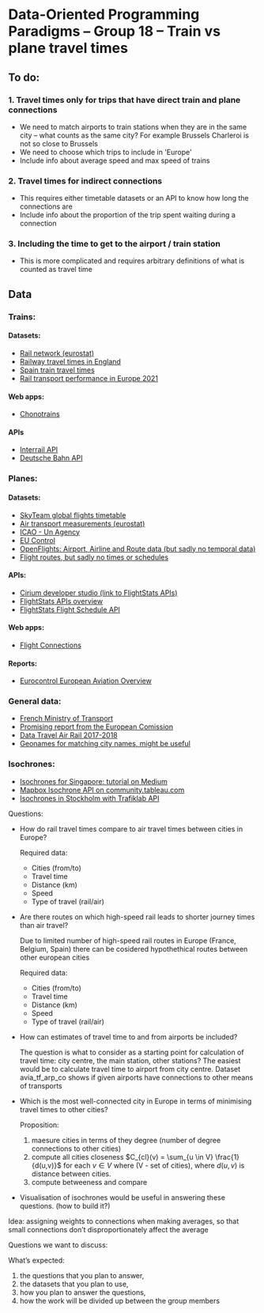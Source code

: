 # Data-Oriented Programming Paradigms – Group 18 – Train vs plane travel times

## To do:
### 1. Travel times only for trips that have direct train and plane connections
 - We need to match airports to train stations when they are in the same city – what counts as the same city? For example Brussels Charleroi is not so close to Brussels
 - We need to choose which trips to include in 'Europe'
 - Include info about average speed and max speed of trains
### 2. Travel times for indirect connections
 - This requires either timetable datasets or an API to know how long the connections are
 - Include info about the proportion of the trip spent waiting during a connection
### 3. Including the time to get to the airport / train station
 - This is more complicated and requires arbitrary definitions of what is counted as travel time



## Data
### Trains:
#### Datasets:
 - [Rail network (eurostat) ](https://ec.europa.eu/eurostat/databrowser/explore/all/transp?lang=en&subtheme=rail.rail_pa&display=list&sort=category&extractionId=rail_pa_nbpass)
 - [Railway travel times in England](https://www.gov.uk/government/statistical-data-sets/connectivity-travel-time-indicators-for-rail-stations-con02)
 - [Spain train travel times](https://data.renfe.com/dataset/horarios-de-alta-velocidad-larga-distancia-y-media-distancia/resource/25d6b043-9e47-4f99-bd91-edd51d782450)
 - [Rail transport performance in Europe 2021](https://cohesiondata.ec.europa.eu/dataset/Rail-transport-performance-in-Europe-2021/bp5k-ynxy/data_preview)
#### Web apps:
- [Chonotrains](https://www.chronotrains.com/fr/station/2988507-Paris/8)
#### APIs
- [Interrail API](https://github.com/juliuste/interrail)
- [Deutsche Bahn API](https://openapi.trassenfinder.de/assets/dokumentation/3.21.4/index.html#api-Default-getRoute)

### Planes:
#### Datasets:
- [SkyTeam global flights timetable ](https://services.skyteam.com/Timetable/Skyteam_Timetable.pdf?_ga=2.25666683.710666209.1702055361-974558943.1702055361)
- [Air transport measurements (eurostat)](https://ec.europa.eu/eurostat/databrowser/explore/all/transp?lang=en&subtheme=rail.rail_pa&display=list&sort=category&extractionId=rail_pa_nbpass)
- [ICAO - Un Agency](https://www.icao.int/Aviation-API-Data-Service/Pages/default.aspx)
- [EU Control](https://www.eurocontrol.int/dashboard/rnd-data-archive)
- [OpenFlights: Airport, Airline and Route data (but sadly no temporal data)](https://openflights.org/data.php?lang=en_US#airline)
- [Flight routes, but sadly no times or schedules](https://www.kaggle.com/datasets/open-flights/flight-route-database)

#### APIs:
 - [Cirium developer studio (link to FlightStats APIs)](https://developer.cirium.com/?inctmp=flightstats-resources-menu)
 - [FlightStats APIs overview](https://developer.cirium.com/apis/flightstats-apis/overview)
 - [FlightStats Flight Schedule API](https://developer.cirium.com/apis/flightstats-apis/overview)

#### Web apps:
 - [Flight Connections](https://www.flightconnections.com/flights-from-vienna-vie)

#### Reports:
 - [Eurocontrol European Aviation Overview](https://www.eurocontrol.int/sites/default/files/2023-12/eurocontrol-european-aviation-overview-20231206.pdf)

### General data:
- [French Ministry of Transport](https://transport.data.gouv.fr/)
- [Promising report from the European Comission ](https://ec.europa.eu/regional_policy/sources/work/2023-rail-vs-air_en.pdf)
- [Data Travel Air Rail 2017-2018](https://figshare.com/articles/dataset/DATA_Travel_Time_Survey_AIR_RAIL_xlsx/6400832)
- [Geonames for matching city names, might be useful](https://www.geonames.org/2988507/paris.html)

### Isochrones:
 - [Isochrones for Singapore: tutorial on Medium](https://medium.com/@zshaoz/reachable-sg-an-attempt-to-visualize-accessibility-in-singapore-using-isochrone-maps-ded88a334a9d)
 - [Mapbox Isochrone API on community.tableau.com](https://community.tableau.com/s/news/a0A8b00002GQgG4EAL/travel-time-isochrones-with-mapbox)
 - [Isochrones in Stockholm with Trafiklab API](https://rmattila.github.io/2021/01/15/isochrones/)

Questions:

 - How do rail travel times compare to air travel times between cities in Europe?
   
   Required data:
    - Cities (from/to)
    - Travel time
    - Distance (km)
    - Speed
    - Type of travel (rail/air)

 - Are there routes on which high-speed rail leads to shorter journey times than air travel?

   Due to limited number of high-speed rail routes in Europe (France, Belgium, Spain) there can be cosidered hypothethical routes between other european cities

   Required data:
    - Cities (from/to)
    - Travel time
    - Distance (km)
    - Speed
    - Type of travel (rail/air)

 - How can estimates of travel time to and from airports be included?
   
    The question is what to consider as a starting point for calculation of travel time: city centre, the main station, other stations? The easiest would be to calculate travel time to airport from city centre.
    Dataset avia_tf_arp_co shows if given airports have connections to other means of transports

 - Which is the most well-connected city in Europe in terms of minimising travel times to other cities? 

   Proposition:
   1) maesure cities in terms of they degree (number of degree connections to other cities)
   2) compute all cities closeness $C_{cl}(v)  = \sum_{u \in V} \frac{1}{d(u,v)}$
   for each $v \in V$ where (V - set of cities), where $d(u,v)$ is distance between cities.
   3) compute betweeness and compare 

 - Visualisation of isochrones would be useful in answering these questions. (how to build it?)

Idea: assigning weights to connections when making averages, so that small connections don’t disproportionately affect the average

Questions we want to discuss: 


What’s expected: 
1. the questions that you plan to answer, 
2. the datasets that you plan to use, 
3. how you plan to answer the questions, 
4. how the work will be divided up between the group members



